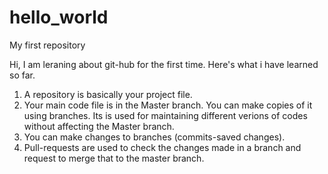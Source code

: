 # hello_world
My first repository

Hi, I am leraning about git-hub for the first time.
Here's what i have learned so far.

1) A repository is basically your project file.
2) Your main code file is in the Master branch. You can make copies of it using branches. Its is used for maintaining different verions of codes without affecting the Master branch.
3) You can make changes to branches (commits-saved changes).
4) Pull-requests are used to check the changes made in a branch and request to merge that to the master branch.
